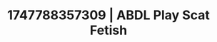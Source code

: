 ---
categories:
- Natural curves
- Intimate reveal
- Naughty librarian
- Dirty mind games
- Safe for work
image: /assets/images/1747788357309.jpg
layout: post
seo:
  description: Featured content with sensual Scat Fetish, ABDL Play. HD images available.
  keywords: Scat Fetish, ABDL Play
  og_image: /assets/images/1747788357309.jpg
  schema_type: VisualArtwork
tags:
- ABDL Play
- '#1747788357309'
- Scat Fetish
title: 1747788357309 | ABDL Play Scat Fetish
---